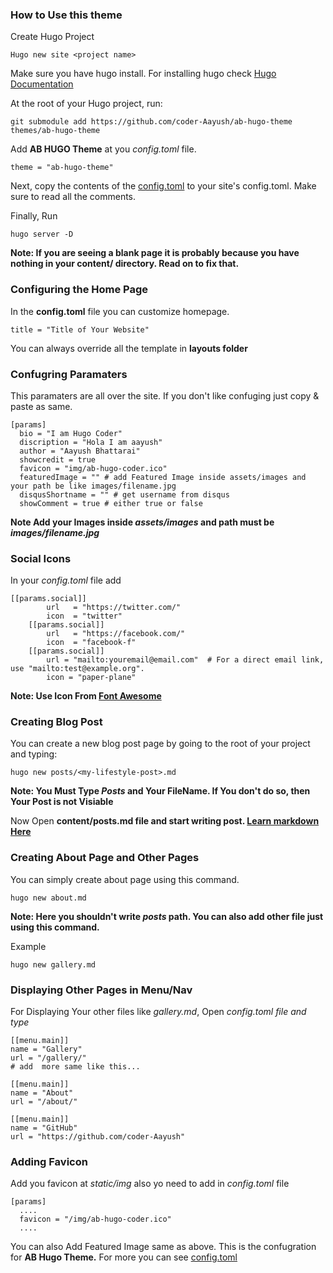 ### How to Use this theme

Create Hugo Project

```
Hugo new site <project name>
```

Make sure you have hugo install. For installing hugo check [Hugo Documentation](https://gohugo.io/getting-started/installing#readout)

At the root of your Hugo project, run:

```
git submodule add https://github.com/coder-Aayush/ab-hugo-theme themes/ab-hugo-theme
```

Add **AB HUGO Theme** at you _config.toml_ file.

```
theme = "ab-hugo-theme"
```

Next, copy the contents of the [config.toml](exampleSite/config.tomol) to your site's config.toml. Make sure to read all the comments.

Finally, Run

```
hugo server -D
```

**Note: If you are seeing a blank page it is probably because you have nothing in your content/ directory. Read on to fix that.**

### Configuring the Home Page

In the **config.toml** file you can customize homepage.

```
title = "Title of Your Website"
```

You can always override all the template in **layouts folder**

### Confugring Paramaters

This paramaters are all over the site. If you don't like confuging just copy & paste as same.

```
[params]
  bio = "I am Hugo Coder"
  discription = "Hola I am aayush"
  author = "Aayush Bhattarai"
  showcredit = true
  favicon = "img/ab-hugo-coder.ico"
  featuredImage = "" # add Featured Image inside assets/images and your path be like images/filename.jpg
  disqusShortname = "" # get username from disqus
  showComment = true # either true or false
```

**Note Add your Images inside _assets/images_ and path must be _images/filename.jpg_**

### Social Icons

In your _config.toml_ file add

```
[[params.social]]
        url   = "https://twitter.com/"
        icon  = "twitter"
    [[params.social]]
        url   = "https://facebook.com/"
        icon  = "facebook-f"
    [[params.social]]
        url = "mailto:youremail@email.com"  # For a direct email link, use "mailto:test@example.org".
        icon = "paper-plane"
```

**Note: Use Icon From [Font Awesome](https://fontawesome.com/v4.7.0/icons/)**

### Creating Blog Post

You can create a new blog post page by going to the root of your project and typing:

```
hugo new posts/<my-lifestyle-post>.md
```

**Note: You Must Type _Posts_ and Your FileName. If You don't do so, then Your Post is not Visiable**

Now Open **content/posts<my-lifestyle-post>.md file and start writing post. [Learn markdown Here](https://guides.github.com/features/mastering-markdown/)**

### Creating About Page and Other Pages

You can simply create about page using this command.

```
hugo new about.md
```

**Note: Here you shouldn't write _posts_ path. You can also add other file just using this command.**

Example

```
hugo new gallery.md
```

### Displaying Other Pages in Menu/Nav

For Displaying Your other files like _gallery.md_, Open _config.toml file and type_

```
[[menu.main]]
name = "Gallery"
url = "/gallery/"
# add  more same like this...

[[menu.main]]
name = "About"
url = "/about/"

[[menu.main]]
name = "GitHub"
url = "https://github.com/coder-Aayush"
```

### Adding Favicon

Add you favicon at _static/img_ also yo need to add in _config.toml_ file

```hugo
[params]
  ....
  favicon = "/img/ab-hugo-coder.ico"
  ....
```

You can also Add Featured Image same as above.
This is the confugration for **AB Hugo Theme.** For more you can see [config.toml]()
